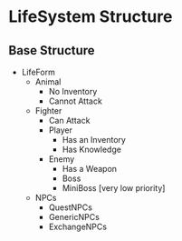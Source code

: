 # LifeSystem Structure

## Base Structure

- LifeForm
    - Animal
        * No Inventory
        * Cannot Attack
    - Fighter
        * Can Attack
        - Player
            * Has an Inventory
            * Has Knowledge
        - Enemy
            * Has a Weapon
            - Boss
            - MiniBoss [very low priority]
    - NPCs
        - QuestNPCs
        - GenericNPCs
        - ExchangeNPCs